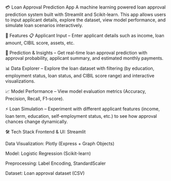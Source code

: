 💳 Loan Approval Prediction App
A machine learning powered loan approval prediction system built with Streamlit and Scikit-learn.
This app allows users to input applicant details, explore the dataset, view model performance, and simulate loan scenarios interactively.

🚀 Features
📋 Applicant Input – Enter applicant details such as income, loan amount, CIBIL score, assets, etc.

🔮 Prediction & Insights – Get real-time loan approval prediction with approval probability, applicant summary, and estimated monthly payments.

📊 Data Explorer – Explore the loan dataset with filtering (by education, employment status, loan status, and CIBIL score range) and interactive visualizations.

📈 Model Performance – View model evaluation metrics (Accuracy, Precision, Recall, F1-score).

⚡ Loan Simulation – Experiment with different applicant features (income, loan term, education, self-employment status, etc.) to see how approval chances change dynamically.

🛠 Tech Stack
Frontend & UI: Streamlit

Data Visualization: Plotly (Express + Graph Objects)

Model: Logistic Regression (Scikit-learn)

Preprocessing: Label Encoding, StandardScaler

Dataset: Loan approval dataset (CSV)

